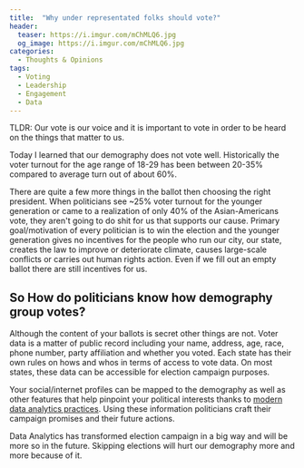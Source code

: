 ```yaml
---
title:  "Why under representated folks should vote?"
header:
  teaser: https://i.imgur.com/mChMLQ6.jpg
  og_image: https://i.imgur.com/mChMLQ6.jpg
categories: 
  - Thoughts & Opinions
tags:
  - Voting
  - Leadership
  - Engagement
  - Data
---
```

TLDR: Our vote is our voice and it is important to vote in order to be heard on the things that matter to us.

Today I learned that our demography does not vote well. Historically the voter turnout for the age range of 18-29 has been between 20-35% compared to average turn out of about 60%.

There are quite a few more things in the ballot then choosing the right president. When politicians see ~25% voter turnout for the younger generation or came to a realization of only 40% of the Asian-Americans vote, they aren't going to do shit for us that supports our cause. Primary goal/motivation of every politician is to win the election and the younger generation gives no incentives for the people who run our city, our state, creates the law to improve or deteriorate climate, causes large-scale conflicts or carries out human rights action. Even if we fill out an empty ballot there are still incentives for us.


## So How do politicians know how demography group votes?

Although the content of your ballots is secret other things are not. Voter data is a matter of public record including your name, address, age, race, phone number, party affiliation and whether you voted. Each state has their own rules on hows and whos in terms of access to vote data. On most states, these data can be accessible for election campaign purposes.

Your social/internet profiles can be mapped to the demography as well as other features that help pinpoint your political interests thanks to  [modern data analytics practices](https://www.bbc.com/news/av/technology-43674480/facebook-data-how-it-was-used-by-cambridge-analytica). Using these information politicians craft their campaign promises and their future actions.

Data Analytics has transformed election campaign in a big way and will be more so in the future. Skipping elections will hurt our demography more and more because of it.


